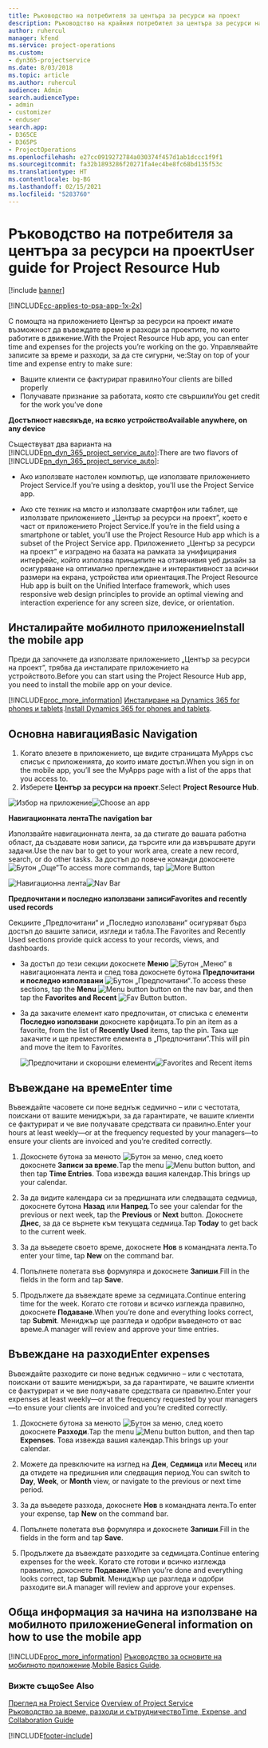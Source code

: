 ```yaml
---
title: Ръководство на потребителя за центъра за ресурси на проект
description: Ръководство на крайния потребител за центъра за ресурси на проект за Project Service
author: ruhercul
manager: kfend
ms.service: project-operations
ms.custom:
- dyn365-projectservice
ms.date: 8/03/2018
ms.topic: article
ms.author: ruhercul
audience: Admin
search.audienceType:
- admin
- customizer
- enduser
search.app:
- D365CE
- D365PS
- ProjectOperations
ms.openlocfilehash: e27cc0919272784a030374f457d1ab1dccc1f9f1
ms.sourcegitcommit: fa32b1893286f20271fa4ec4be8fc68bd135f53c
ms.translationtype: HT
ms.contentlocale: bg-BG
ms.lasthandoff: 02/15/2021
ms.locfileid: "5283760"
---
```

# <a name="user-guide-for-project-resource-hub"></a><span data-ttu-id="9e0e9-103">Ръководство на потребителя за центъра за ресурси на проект</span><span class="sxs-lookup"><span data-stu-id="9e0e9-103">User guide for Project Resource Hub</span></span>

[!include [banner](../includes/psa-now-project-operations.md)]

[!INCLUDE[cc-applies-to-psa-app-1x-2x](../includes/cc-applies-to-psa-app-1x-2x.md)]

<span data-ttu-id="9e0e9-104">С помощта на приложението Център за ресурси на проект имате възможност да въвеждате време и разходи за проектите, по които работите в движение.</span><span class="sxs-lookup"><span data-stu-id="9e0e9-104">With the Project Resource Hub app, you can enter time and expenses for the projects you’re working on the go.</span></span> <span data-ttu-id="9e0e9-105">Управлявайте записите за време и разходи, за да сте сигурни, че:</span><span class="sxs-lookup"><span data-stu-id="9e0e9-105">Stay on top of your time and expense entry to make sure:</span></span>

- <span data-ttu-id="9e0e9-106">Вашите клиенти се фактурират правилно</span><span class="sxs-lookup"><span data-stu-id="9e0e9-106">Your clients are billed properly</span></span>
- <span data-ttu-id="9e0e9-107">Получавате признание за работата, която сте свършили</span><span class="sxs-lookup"><span data-stu-id="9e0e9-107">You get credit for the work you’ve done</span></span>

<span data-ttu-id="9e0e9-108">**Достъпност навсякъде, на всяко устройство**</span><span class="sxs-lookup"><span data-stu-id="9e0e9-108">**Available anywhere, on any device**</span></span>

<span data-ttu-id="9e0e9-109">Съществуват два варианта на [!INCLUDE[pn_dyn_365_project_service_auto](../includes/pn-dyn-365-project-service-auto.md)]:</span><span class="sxs-lookup"><span data-stu-id="9e0e9-109">There are two flavors of [!INCLUDE[pn_dyn_365_project_service_auto](../includes/pn-dyn-365-project-service-auto.md)]:</span></span> 

- <span data-ttu-id="9e0e9-110">Ако използвате настолен компютър, ще използвате приложението Project Service.</span><span class="sxs-lookup"><span data-stu-id="9e0e9-110">If you're using a desktop, you'll use the Project Service app.</span></span> 

- <span data-ttu-id="9e0e9-111">Ако сте техник на място и използвате смартфон или таблет, ще използвате приложението „Център за ресурси на проект”, което е част от приложението Project Service.</span><span class="sxs-lookup"><span data-stu-id="9e0e9-111">If you’re in the field using a smartphone or tablet, you’ll use the Project Resource Hub app which is a subset of the Project Service  app.</span></span> <span data-ttu-id="9e0e9-112">Приложението „Център за ресурси на проект” е изградено на базата на рамката за унифицирания интерфейс, който използва принципите на отзивчивия уеб дизайн за осигуряване на оптимално преглеждане и интерактивност за всички размери на екрана, устройства или ориентация.</span><span class="sxs-lookup"><span data-stu-id="9e0e9-112">The Project Resource Hub app is built on the Unified Interface framework, which uses responsive web design principles to provide an optimal viewing and interaction experience for any screen size, device, or orientation.</span></span> 


## <a name="install-the-mobile-app"></a><span data-ttu-id="9e0e9-113">Инсталирайте мобилното приложение</span><span class="sxs-lookup"><span data-stu-id="9e0e9-113">Install the mobile app</span></span>
<span data-ttu-id="9e0e9-114">Преди да започнете да използвате приложението „Център за ресурси на проект”, трябва да инсталирате приложението на устройството.</span><span class="sxs-lookup"><span data-stu-id="9e0e9-114">Before you can start using the Project Resource Hub app, you need to install the mobile app on your device.</span></span> 

[!INCLUDE[proc_more_information](../includes/proc-more-information.md)] <span data-ttu-id="9e0e9-115">[Инсталиране на Dynamics 365 for phones и tablets](https://docs.microsoft.com/dynamics365/mobile-app/install-dynamics-365-for-phones-and-tablets).</span><span class="sxs-lookup"><span data-stu-id="9e0e9-115">[Install Dynamics 365 for phones and tablets](https://docs.microsoft.com/dynamics365/mobile-app/install-dynamics-365-for-phones-and-tablets).</span></span>

## <a name="basic-navigation"></a><span data-ttu-id="9e0e9-116">Основна навигация</span><span class="sxs-lookup"><span data-stu-id="9e0e9-116">Basic Navigation</span></span>
1.  <span data-ttu-id="9e0e9-117">Когато влезете в приложението, ще видите страницата MyApps със списък с приложенията, до които имате достъп.</span><span class="sxs-lookup"><span data-stu-id="9e0e9-117">When you sign in on the mobile app, you’ll see the MyApps page with a list of the apps that you access to.</span></span> 
2.  <span data-ttu-id="9e0e9-118">Изберете **Център за ресурси на проект**.</span><span class="sxs-lookup"><span data-stu-id="9e0e9-118">Select **Project Resource Hub**.</span></span>

<span data-ttu-id="9e0e9-119">![Избор на приложение](media/chooseApp_1.png "Избор на приложение")</span><span class="sxs-lookup"><span data-stu-id="9e0e9-119">![Choose an app](media/chooseApp_1.png "Choose an app")</span></span>

<span data-ttu-id="9e0e9-120">**Навигационната лента**</span><span class="sxs-lookup"><span data-stu-id="9e0e9-120">**The navigation bar**</span></span>

<span data-ttu-id="9e0e9-121">Използвайте навигационната лента, за да стигате до вашата работна област, да създавате нови записи, да търсите или да извършвате други задачи.</span><span class="sxs-lookup"><span data-stu-id="9e0e9-121">Use the nav bar to get to your work area, create a new record, search, or do other tasks.</span></span> <span data-ttu-id="9e0e9-122">За достъп до повече команди докоснете ![Бутон „Още”](media/MoreButton.png "Бутон „Повече”")</span><span class="sxs-lookup"><span data-stu-id="9e0e9-122">To access more commands, tap ![More Button](media/MoreButton.png "More Button")</span></span>

<span data-ttu-id="9e0e9-123">![Навигационна лента](media/NavBar_2.png "Лента за навигация")</span><span class="sxs-lookup"><span data-stu-id="9e0e9-123">![Nav Bar](media/NavBar_2.png "Nav Bar")</span></span>

<span data-ttu-id="9e0e9-124">**Предпочитани и последно използвани записи**</span><span class="sxs-lookup"><span data-stu-id="9e0e9-124">**Favorites and recently used records**</span></span>

<span data-ttu-id="9e0e9-125">Секциите „Предпочитани“ и „Последно използвани“ осигуряват бърз достъп до вашите записи, изгледи и табла.</span><span class="sxs-lookup"><span data-stu-id="9e0e9-125">The Favorites and Recently Used sections provide quick access to your records, views, and dashboards.</span></span> 

- <span data-ttu-id="9e0e9-126">За достъп до тези секции докоснете **Меню** ![Бутон „Меню“](media/MenuButton.png "Бутон за меню") в навигационната лента и след това докоснете бутона **Предпочитани и последно използвани** ![Бутон „Предпочитани“](media/FavButton.png "Бутон за предпочитани").</span><span class="sxs-lookup"><span data-stu-id="9e0e9-126">To access these sections, tap the **Menu** ![Menu button](media/MenuButton.png "Menu button") button on the nav bar, and then tap the **Favorites and Recent** ![Fav Button](media/FavButton.png "Fav Button") button.</span></span>

- <span data-ttu-id="9e0e9-127">За да закачите елемент като предпочитан, от списъка с елементи **Последно използвани** докоснете карфицата.</span><span class="sxs-lookup"><span data-stu-id="9e0e9-127">To pin an item as a favorite, from the list of **Recently Used** items, tap the pin.</span></span> <span data-ttu-id="9e0e9-128">Така ще закачите и ще преместите елемента в „Предпочитани”.</span><span class="sxs-lookup"><span data-stu-id="9e0e9-128">This will pin and move the item to Favorites.</span></span>

  <span data-ttu-id="9e0e9-129">![Предпочитани и скорошни елементи](media/Favs_3.png "Предпочитани и скорошни елементи")</span><span class="sxs-lookup"><span data-stu-id="9e0e9-129">![Favorites and Recent items](media/Favs_3.png "Favorites and Recent items")</span></span>
 
## <a name="enter-time"></a><span data-ttu-id="9e0e9-130">Въвеждане на време</span><span class="sxs-lookup"><span data-stu-id="9e0e9-130">Enter time</span></span>
<span data-ttu-id="9e0e9-131">Въвеждайте часовете си поне веднъж седмично – или с честотата, поискани от вашите мениджъри, за да гарантирате, че вашите клиенти се фактурират и че вие получавате средствата си правилно.</span><span class="sxs-lookup"><span data-stu-id="9e0e9-131">Enter your hours at least weekly—or at the frequency requested by your managers—to ensure your clients are invoiced and you’re credited correctly.</span></span>

1. <span data-ttu-id="9e0e9-132">Докоснете бутона за менюто ![Бутон за меню](media/MenuButton.png "Бутон за меню"), след което докоснете **Записи за време**.</span><span class="sxs-lookup"><span data-stu-id="9e0e9-132">Tap the menu ![Menu button](media/MenuButton.png "Menu button") button, and then tap **Time Entries**.</span></span> <span data-ttu-id="9e0e9-133">Това извежда вашия календар.</span><span class="sxs-lookup"><span data-stu-id="9e0e9-133">This brings up your calendar.</span></span>

2. <span data-ttu-id="9e0e9-134">За да видите календара си за предишната или следващата седмица, докоснете бутона **Назад** или **Напред**.</span><span class="sxs-lookup"><span data-stu-id="9e0e9-134">To see your calendar for the previous or next week, tap the **Previous** or **Next** button.</span></span> <span data-ttu-id="9e0e9-135">Докоснете **Днес**, за да се върнете към текущата седмица.</span><span class="sxs-lookup"><span data-stu-id="9e0e9-135">Tap **Today** to get back to the current week.</span></span>

3. <span data-ttu-id="9e0e9-136">За да въведете своето време, докоснете **Нов** в командната лента.</span><span class="sxs-lookup"><span data-stu-id="9e0e9-136">To enter your time, tap **New** on the command bar.</span></span> 

4. <span data-ttu-id="9e0e9-137">Попълнете полетата във формуляра и докоснете **Запиши**.</span><span class="sxs-lookup"><span data-stu-id="9e0e9-137">Fill in the fields in the form and tap **Save**.</span></span>

5. <span data-ttu-id="9e0e9-138">Продължете да въвеждате време за седмицата.</span><span class="sxs-lookup"><span data-stu-id="9e0e9-138">Continue entering time for the week.</span></span> <span data-ttu-id="9e0e9-139">Когато сте готови и всичко изглежда правилно, докоснете **Подаване**.</span><span class="sxs-lookup"><span data-stu-id="9e0e9-139">When you’re done and everything looks correct, tap **Submit**.</span></span> <span data-ttu-id="9e0e9-140">Мениджър ще разгледа и одобри въведеното от вас време.</span><span class="sxs-lookup"><span data-stu-id="9e0e9-140">A manager will review and approve your time entries.</span></span>

## <a name="enter-expenses"></a><span data-ttu-id="9e0e9-141">Въвеждане на разходи</span><span class="sxs-lookup"><span data-stu-id="9e0e9-141">Enter expenses</span></span> 
<span data-ttu-id="9e0e9-142">Въвеждайте разходите си поне веднъж седмично – или с честотата, поискани от вашите мениджъри, за да гарантирате, че вашите клиенти се фактурират и че вие получавате средствата си правилно.</span><span class="sxs-lookup"><span data-stu-id="9e0e9-142">Enter your expenses at least weekly—or at the frequency requested by your managers—to ensure your clients are invoiced and you’re credited correctly.</span></span>

1. <span data-ttu-id="9e0e9-143">Докоснете бутона за менюто ![Бутон за меню](media/MenuButton.png "Бутон за меню"), след което докоснете **Разходи**.</span><span class="sxs-lookup"><span data-stu-id="9e0e9-143">Tap the menu ![Menu button](media/MenuButton.png "Menu button") button, and then tap **Expenses**.</span></span> <span data-ttu-id="9e0e9-144">Това извежда вашия календар.</span><span class="sxs-lookup"><span data-stu-id="9e0e9-144">This brings up your calendar.</span></span>

2. <span data-ttu-id="9e0e9-145">Можете да превключите на изглед на **Ден**, **Седмица** или **Месец** или да отидете на предишния или следващия период.</span><span class="sxs-lookup"><span data-stu-id="9e0e9-145">You can switch to **Day**, **Week**, or **Month** view, or navigate to the previous or next time period.</span></span> 

3. <span data-ttu-id="9e0e9-146">За да въведете разхода, докоснете **Нов** в командната лента.</span><span class="sxs-lookup"><span data-stu-id="9e0e9-146">To enter your expense, tap **New** on the command bar.</span></span> 

4. <span data-ttu-id="9e0e9-147">Попълнете полетата във формуляра и докоснете **Запиши**.</span><span class="sxs-lookup"><span data-stu-id="9e0e9-147">Fill in the fields in the form and tap **Save**.</span></span>

5. <span data-ttu-id="9e0e9-148">Продължете да въвеждате разходите за седмицата.</span><span class="sxs-lookup"><span data-stu-id="9e0e9-148">Continue entering expenses for the week.</span></span> <span data-ttu-id="9e0e9-149">Когато сте готови и всичко изглежда правилно, докоснете **Подаване**.</span><span class="sxs-lookup"><span data-stu-id="9e0e9-149">When you’re done and everything looks correct, tap **Submit**.</span></span> <span data-ttu-id="9e0e9-150">Мениджър ще разгледа и одобри разходите ви.</span><span class="sxs-lookup"><span data-stu-id="9e0e9-150">A manager will review and approve your expenses.</span></span>

## <a name="general-information-on-how-to-use-the-mobile-app"></a><span data-ttu-id="9e0e9-151">Обща информация за начина на използване на мобилното приложение</span><span class="sxs-lookup"><span data-stu-id="9e0e9-151">General information on how to use the mobile app</span></span> 
[!INCLUDE[proc_more_information](../includes/proc-more-information.md)] <span data-ttu-id="9e0e9-152">[Ръководство за основите на мобилното приложение](https://docs.microsoft.com/dynamics365/mobile-app/dynamics-365-phones-tablets-users-guide).</span><span class="sxs-lookup"><span data-stu-id="9e0e9-152">[Mobile Basics Guide](https://docs.microsoft.com/dynamics365/mobile-app/dynamics-365-phones-tablets-users-guide).</span></span>

### <a name="see-also"></a><span data-ttu-id="9e0e9-153">Вижте също</span><span class="sxs-lookup"><span data-stu-id="9e0e9-153">See Also</span></span>  
 <span data-ttu-id="9e0e9-154">[Преглед на Project Service](../psa/overview.md) </span><span class="sxs-lookup"><span data-stu-id="9e0e9-154">[Overview of Project Service](../psa/overview.md) </span></span>  
 [<span data-ttu-id="9e0e9-155">Ръководство за време, разходи и сътрудничество</span><span class="sxs-lookup"><span data-stu-id="9e0e9-155">Time, Expense, and Collaboration Guide</span></span>](../psa/time-expense-collaboration-guide.md)   
 


[!INCLUDE[footer-include](../includes/footer-banner.md)]